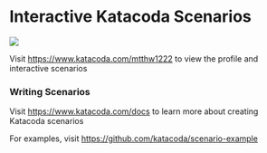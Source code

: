 # Interactive Katacoda Scenarios

[![](http://shields.katacoda.com/katacoda/mtthw1222/count.svg)](https://www.katacoda.com/mtthw1222 "Get your profile on Katacoda.com")

Visit https://www.katacoda.com/mtthw1222 to view the profile and interactive scenarios

### Writing Scenarios
Visit https://www.katacoda.com/docs to learn more about creating Katacoda scenarios

For examples, visit https://github.com/katacoda/scenario-example
